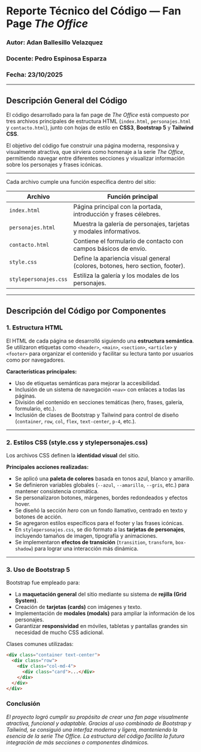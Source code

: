 # Reporte Técnico del Código — Fan Page _The Office_

### Autor: **Adan Ballesillo Velazquez**

### Docente: **Pedro Espinosa Esparza**

### Fecha: **23/10/2025**

---

## Descripción General del Código

El código desarrollado para la fan page de _The Office_ está compuesto por tres archivos principales de estructura HTML (`index.html`, `personajes.html` y `contacto.html`), junto con hojas de estilo en **CSS3**, **Bootstrap 5** y **Tailwind CSS**.

El objetivo del código fue construir una página moderna, responsiva y visualmente atractiva, que sirviera como homenaje a la serie _The Office_, permitiendo navegar entre diferentes secciones y visualizar información sobre los personajes y frases icónicas.

---

Cada archivo cumple una función específica dentro del sitio:

| Archivo               | Función principal                                                             |
| --------------------- | ----------------------------------------------------------------------------- |
| `index.html`          | Página principal con la portada, introducción y frases célebres.              |
| `personajes.html`     | Muestra la galería de personajes, tarjetas y modales informativos.            |
| `contacto.html`       | Contiene el formulario de contacto con campos básicos de envío.               |
| `style.css`           | Define la apariencia visual general (colores, botones, hero section, footer). |
| `stylepersonajes.css` | Estiliza la galería y los modales de los personajes.                          |

---

## Descripción del Código por Componentes

### 1. Estructura HTML

El HTML de cada página se desarrolló siguiendo una **estructura semántica**.  
Se utilizaron etiquetas como `<header>`, `<main>`, `<section>`, `<article>` y `<footer>` para organizar el contenido y facilitar su lectura tanto por usuarios como por navegadores.

**Características principales:**

- Uso de etiquetas semánticas para mejorar la accesibilidad.
- Inclusión de un sistema de navegación `<nav>` con enlaces a todas las páginas.
- División del contenido en secciones temáticas (hero, frases, galería, formulario, etc.).
- Inclusión de clases de Bootstrap y Tailwind para control de diseño (`container`, `row`, `col`, `flex`, `text-center`, `p-4`, etc.).

---

### 2. Estilos CSS (style.css y stylepersonajes.css)

Los archivos CSS definen la **identidad visual** del sitio.

**Principales acciones realizadas:**

- Se aplicó una **paleta de colores** basada en tonos azul, blanco y amarillo.
- Se definieron variables globales (`--azul`, `--amarillo`, `--gris`, etc.) para mantener consistencia cromática.
- Se personalizaron botones, márgenes, bordes redondeados y efectos hover.
- Se diseñó la sección _hero_ con un fondo llamativo, centrado en texto y botones de acción.
- Se agregaron estilos específicos para el footer y las frases icónicas.
- En `stylepersonajes.css`, se dio formato a las **tarjetas de personajes**, incluyendo tamaños de imagen, tipografía y animaciones.
- Se implementaron **efectos de transición** (`transition`, `transform`, `box-shadow`) para lograr una interacción más dinámica.

---

### 3. Uso de Bootstrap 5

Bootstrap fue empleado para:

- La **maquetación general** del sitio mediante su sistema de **rejilla (Grid System)**.
- Creación de **tarjetas (cards)** con imágenes y texto.
- Implementación de **modales (modals)** para ampliar la información de los personajes.
- Garantizar **responsividad** en móviles, tabletas y pantallas grandes sin necesidad de mucho CSS adicional.

Clases comunes utilizadas:

```html
<div class="container text-center">
  <div class="row">
    <div class="col-md-4">
      <div class="card">...</div>
    </div>
  </div>
</div>
```

### Conclusión

_El proyecto logró cumplir su propósito de crear una fan page visualmente atractiva, funcional y adaptable.
Gracias al uso combinado de Bootstrap y Tailwind, se consiguió una interfaz moderna y ligera, manteniendo la esencia de la serie The Office.
La estructura del código facilita la futura integración de más secciones o componentes dinámicos._
